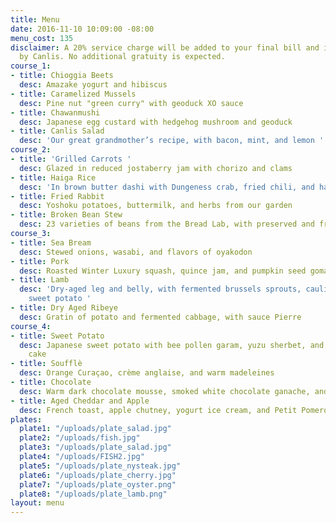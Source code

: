 ```yaml
---
title: Menu
date: 2016-11-10 10:09:00 -08:00
menu_cost: 135
disclaimer: A 20% service charge will be added to your final bill and is retained
  by Canlis. No additional gratuity is expected.
course_1:
- title: Chioggia Beets
  desc: Amazake yogurt and hibiscus
- title: Caramelized Mussels
  desc: Pine nut "green curry" with geoduck XO sauce
- title: Chawanmushi
  desc: Japanese egg custard with hedgehog mushroom and geoduck
- title: Canlis Salad
  desc: 'Our great grandmother’s recipe, with bacon, mint, and lemon '
course_2:
- title: 'Grilled Carrots '
  desc: Glazed in reduced jostaberry jam with chorizo and clams
- title: Haiga Rice
  desc: 'In brown butter dashi with Dungeness crab, fried chili, and hazelnuts '
- title: Fried Rabbit
  desc: Yoshoku potatoes, buttermilk, and herbs from our garden
- title: Broken Bean Stew
  desc: 23 varieties of beans from the Bread Lab, with preserved and fresh vegetables
course_3:
- title: Sea Bream
  desc: Stewed onions, wasabi, and flavors of oyakodon
- title: Pork
  desc: Roasted Winter Luxury squash, quince jam, and pumpkin seed gomashio
- title: Lamb
  desc: 'Dry-aged leg and belly, with fermented brussels sprouts, cauliflower, and
    sweet potato '
- title: Dry Aged Ribeye
  desc: Gratin of potato and fermented cabbage, with sauce Pierre
course_4:
- title: Sweet Potato
  desc: Japanese sweet potato with bee pollen garam, yuzu sherbet, and cocoa butter
    cake
- title: Soufflè
  desc: Orange Curaçao, crème anglaise, and warm madeleines
- title: Chocolate
  desc: Warm dark chocolate mousse, smoked white chocolate ganache, and juniper oil
- title: Aged Cheddar and Apple
  desc: French toast, apple chutney, yogurt ice cream, and Petit Pomerol cheddar
plates:
  plate1: "/uploads/plate_salad.jpg"
  plate2: "/uploads/fish.jpg"
  plate3: "/uploads/plate_salad.jpg"
  plate4: "/uploads/FISH2.jpg"
  plate5: "/uploads/plate_nysteak.jpg"
  plate6: "/uploads/plate_cherry.jpg"
  plate7: "/uploads/plate_oyster.png"
  plate8: "/uploads/plate_lamb.png"
layout: menu
---
```


